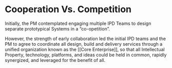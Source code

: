 # Cooperation Vs. Competition

Initially, the PM contemplated engaging multiple IPD Teams to design separate prototypical Systems in a “co-opetition”. 

However, the strength of early collaboration led the initial IPD teams and the PM to agree to coordinate all design, build and delivery services through a unified organization known as the [[Core Enterprise]], so that all Intellectual Property, technology, platforms, and ideas could be held in common, rapidly synergized, and leveraged for the benefit of all.